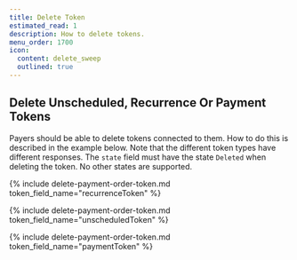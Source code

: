 ```yaml
---
title: Delete Token
estimated_read: 1
description: How to delete tokens.
menu_order: 1700
icon:
  content: delete_sweep
  outlined: true
---
```


## Delete Unscheduled, Recurrence Or Payment Tokens

Payers should be able to delete tokens connected to them. How to do this is
described in the example below. Note that the different token types have
different responses. The `state` field must have the state `Deleted` when
deleting the token. No other states are supported.

{% include delete-payment-order-token.md token_field_name="recurrenceToken" %}

{% include delete-payment-order-token.md token_field_name="unscheduledToken" %}

{% include delete-payment-order-token.md token_field_name="paymentToken" %}

